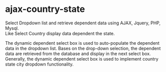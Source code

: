# ajax-country-state


Select Dropdown list and retrieve dependent data using AJAX, Jquery, PHP, Mysql.  
Like Select Country display data dependent the state.

The dynamic dependent select box is used to auto-populate the dependent data in the dropdown list. 
Bases on the drop-down selection, the dependent data are retrieved from the database and display in the next select box. 
Generally, the dynamic dependent select box is used to implement country state city dropdown functionality. 
